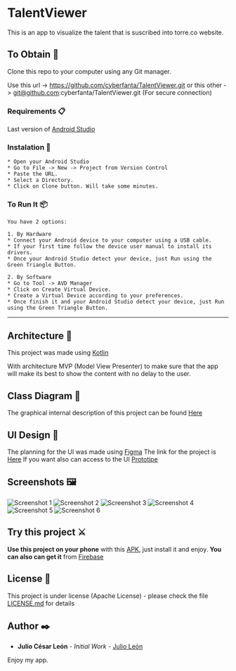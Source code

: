 # TalentViewer
This is an app to visualize the talent that is suscribed into torre.co website.

## To Obtain 🚀
Clone this repo to your computer using any Git manager.

Use this url -> https://github.com/cyberfanta/TalentViewer.git
or this other -> git@github.com:cyberfanta/TalentViewer.git (For secure connection)

### Requirements 📋
Last version of [Android Studio](https://developer.android.com/studio)

### Instalation 🔧
```
* Open your Android Studio
* Go to File -> New -> Project from Version Control
* Paste the URL.
* Select a Directory.
* Click on Clone button. Will take some minutes.
```

### To Run It 📦
```
You have 2 options:

1. By Hardware
* Connect your Android device to your computer using a USB cable.
* If your first time follow the device user manual to install its drivers.
* Once your Android Studio detect your device, just Run using the Green Triangle Button.

2. By Software
* Go to Tool -> AVD Manager
* Click on Create Virtual Device.
* Create a Virtual Device according to your preferences.
* Once finish it and your Android Studio detect your device, just Run using the Green Triangle Button.
```
---
## Architecture 🚀
This project was made using [Kotlin](https://developer.android.com/kotlin?hl=es-419&gclid=Cj0KCQjwktKFBhCkARIsAJeDT0hrjixFC0axADTFNpfkGERyGvlLu6grPKO6XBMN7R5YPUlLXTKQWz8aAtv4EALw_wcB&gclsrc=aw.ds)

With architecture MVP (Model View Presenter) to make sure that the app will make its best to show the content with no delay to the user.

## Class Diagram 🎯
The graphical internal description of this project can be found [Here](https://github.com/cyberfanta/TalentViewer/blob/master/docs/Class%20Diagram.drawio)

## UI Design 🎨
The planning for the UI was made using [Figma](https://www.figma.com/downloads/)
The link for the project is [Here](https://www.figma.com/file/2PDqUTu9WmAAfjjwvrLiCR/Talent-Viewer?node-id=1%3A19)
If you want also can access to the UI [Prototipe](https://www.figma.com/proto/2PDqUTu9WmAAfjjwvrLiCR/Talent-Viewer?page-id=1%3A19&node-id=10%3A1153&viewport=523%2C275%2C0.4222502112388611&scaling=scale-down&starting-point-node-id=10%3A1153)

## Screenshots 🖼
![Screenshot 1](https://github.com/cyberfanta/TalentViewer/blob/master/docs/screenshots/Screenshot_20210726-175922_Talent%20Viewer.webp)
![Screenshot 2](https://github.com/cyberfanta/TalentViewer/blob/master/docs/screenshots/Screenshot_20210726-175941_Talent%20Viewer.webp)
![Screenshot 3](https://github.com/cyberfanta/TalentViewer/blob/master/docs/screenshots/Screenshot_20210726-175950_Talent%20Viewer.webp)
![Screenshot 4](https://github.com/cyberfanta/TalentViewer/blob/master/docs/screenshots/Screenshot_20210726-180000_Talent%20Viewer.webp)
![Screenshot 5](https://github.com/cyberfanta/TalentViewer/blob/master/docs/screenshots/Screenshot_20210726-180013_Talent%20Viewer.webp)
![Screenshot 6](https://github.com/cyberfanta/TalentViewer/blob/master/docs/screenshots/Screenshot_20210726-180043_Talent%20Viewer.webp)

## Try this project ⚔
**Use this project on your phone** with this [APK](https://github.com/cyberfanta/TalentViewer/blob/master/app/release/app-debug.apk), just install it and enjoy.
**You can also can get it** from [Firebase](https://appdistribution.firebase.dev/i/2f6cac4afa8cced3) 

## License 📄
This project is under license (Apache License) - please check the file [LICENSE.md](https://github.com/cyberfanta/TalentViewer/blob/master/LICENSE.md) for details

## Author ✒️
* **Julio César León** - *Initial Work* - [Julio León](https://github.com/cyberfanta)

Enjoy my app.
